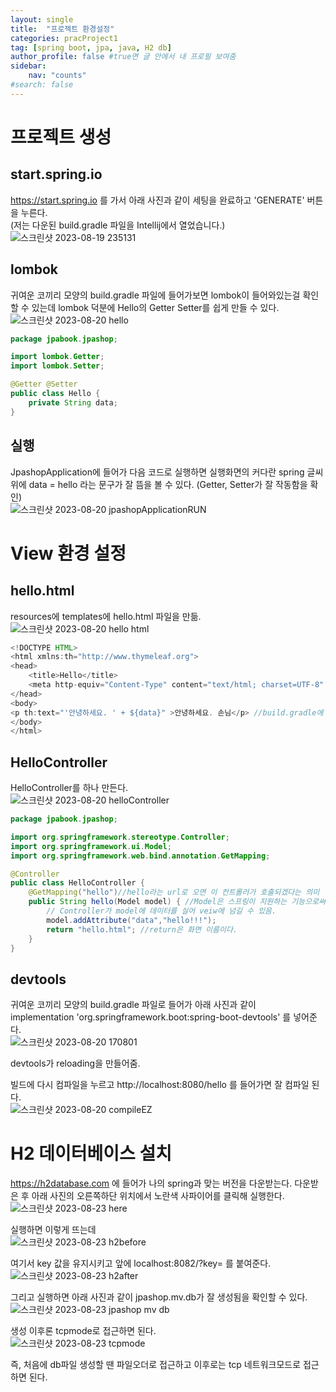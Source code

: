 ```yaml
---
layout: single
title:  "프로젝트 환경설정"
categories: pracProject1
tag: [spring boot, jpa, java, H2 db]
author_profile: false #true면 글 안에서 내 프로필 보여줌
sidebar:
    nav: "counts"
#search: false
---
```


# 프로젝트 생성

## start.spring.io

https://start.spring.io 를 가서 아래 사진과 같이 세팅을 완료하고 &#39;GENERATE&#39; 버튼을 누른다.   
(저는 다운된 build.gradle 파일을 Intellij에서 열었습니다.)   
![스크린샷 2023-08-19 235131](https://github.com/jwjungwoo/jwjungwoo.github.io/assets/140131247/3a3728b6-7ddc-45d1-a8e9-d28ca04eecc4)   

## lombok
귀여운 코끼리 모양의 build.gradle 파일에 들어가보면 lombok이 들어와있는걸 확인할 수 있는데 lombok 덕분에 Hello의 Getter Setter를 쉽게 만들 수 있다.   
![스크린샷 2023-08-20 hello](https://github.com/jwjungwoo/jwjungwoo.github.io/assets/140131247/1dd1e876-0b81-469a-94eb-def8ea677f09)

```java
package jpabook.jpashop;

import lombok.Getter;
import lombok.Setter;

@Getter @Setter
public class Hello {
    private String data;
}
```

## 실행

JpashopApplication에 들어가 다음 코드로 실행하면 실행화면의 커다란 spring 글씨 위에 data = hello 라는 문구가 잘 뜸을 볼 수 있다. 
(Getter, Setter가 잘 작동함을 확인)   
![스크린샷 2023-08-20 jpashopApplicationRUN](https://github.com/jwjungwoo/jwjungwoo.github.io/assets/140131247/f796556b-611d-4770-a09b-f8776af52931)   

# View 환경 설정

## hello.html

resources에 templates에 hello.html 파일을 만듦.   
![스크린샷 2023-08-20 hello html](https://github.com/jwjungwoo/jwjungwoo.github.io/assets/140131247/236d8c73-c80f-4299-af5d-972e3d78eeec)   

```java
<!DOCTYPE HTML>
<html xmlns:th="http://www.thymeleaf.org">
<head>
    <title>Hello</title>
    <meta http-equiv="Content-Type" content="text/html; charset=UTF-8" />
</head>
<body>
<p th:text="'안녕하세요. ' + ${data}" >안녕하세요. 손님</p> //build.gradle에 devtools 넣음으로써 빌드에 recompile만 누르면 화면창 바뀜.
</body>
</html>
```

## HelloController

HelloController를 하나 만든다.   
![스크린샷 2023-08-20 helloController](https://github.com/jwjungwoo/jwjungwoo.github.io/assets/140131247/f37334ef-f7aa-42fd-8bdb-08fcb651fd23)

```java
package jpabook.jpashop;

import org.springframework.stereotype.Controller;
import org.springframework.ui.Model;
import org.springframework.web.bind.annotation.GetMapping;

@Controller
public class HelloController {
    @GetMapping("hello")//hello라는 url로 오면 이 컨트롤러가 호출되겠다는 의미
    public String hello(Model model) { //Model은 스프링이 지원하는 기능으로써, key와 value로 이루어져있는 HashMap이다.
        // Controller가 model에 데이터를 실어 veiw에 넘길 수 있음.
        model.addAttribute("data","hello!!!");
        return "hello.html"; //return은 화면 이름이다.
    }
}
```

## devtools

귀여운 코끼리 모양의 build.gradle 파일로 들어가 아래 사진과 같이   
implementation &#39;org.springframework.boot:spring-boot-devtools&#39; 를 넣어준다.   
![스크린샷 2023-08-20 170801](https://github.com/jwjungwoo/jwjungwoo.github.io/assets/140131247/d784ada3-4d5c-4f5c-81f8-451cc565e7b7)   
   
devtools가 reloading을 만들어줌.   
   
빌드에 다시 컴파일을 누르고 http://localhost:8080/hello 를 들어가면 잘 컴파일 된다.   
![스크린샷 2023-08-20 compileEZ](https://github.com/jwjungwoo/jwjungwoo.github.io/assets/140131247/a138a7d7-d608-4a80-9dcf-dbf3be503b89)   

# H2 데이터베이스 설치
https://h2database.com 에 들어가 나의 spring과 맞는 버전을 다운받는다. 다운받은 후 아래 사진의 오른쪽하단 위치에서 노란색 사파이어를 클릭해 실행한다.   
![스크린샷 2023-08-23 here](https://github.com/jwjungwoo/jwjungwoo.github.io/assets/140131247/3aa78ec6-13da-44ef-9f1a-3ced160c58ac)   

실행하면 이렇게 뜨는데   
![스크린샷 2023-08-23 h2before](https://github.com/jwjungwoo/jwjungwoo.github.io/assets/140131247/54ab84f2-8355-4d67-ad18-e6221d306ce1)   

여기서 key 값을 유지시키고 앞에 localhost:8082/?key= 를 붙여준다.   
![스크린샷 2023-08-23 h2after](https://github.com/jwjungwoo/jwjungwoo.github.io/assets/140131247/3685df64-d46e-4f9d-a915-a8f4480b86b7)   

그리고 실행하면 아래 사진과 같이 jpashop.mv.db가 잘 생성됨을 확인할 수 있다.   
![스크린샷 2023-08-23 jpashop mv db](https://github.com/jwjungwoo/jwjungwoo.github.io/assets/140131247/4c04668e-6e21-46bc-9a62-539f046a40ab)   

생성 이후론 tcpmode로 접근하면 된다.   
![스크린샷 2023-08-23 tcpmode](https://github.com/jwjungwoo/jwjungwoo.github.io/assets/140131247/319757f9-6458-4bda-85c5-a5f3786e016b)

즉, 처음에 db파일 생성할 땐 파일오더로 접근하고 이후로는 tcp 네트워크모드로 접근하면 된다.   


